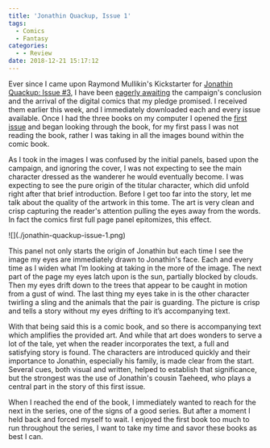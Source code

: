 ```yaml
---
title: 'Jonathin Quackup, Issue 1'
tags:
  - Comics
  - Fantasy
categories:
  - - Review
date: 2018-12-21 15:17:12
---
```


Ever since I came upon Raymond Mullikin's Kickstarter for [Jonathin Quackup: Issue #3](https://www.kickstarter.com/projects/raytoons/jonathin-quackup-issue-3-the-deadly-journey), I have been [eagerly awaiting](https://www.stevenmeehan.com/archives/2018/10/23/raymond-mullikin) the campaign's conclusion and the arrival of the digital comics that my pledge promised.  I received them earlier this week, and I immediately downloaded each and every issue available.  Once I had the three books on my computer I opened the [first issue](https://www.comixcentral.com/products/jonathin-quackup-of-the-planet-weralt-1/) and began looking through the book, for my first pass I was not reading the book, rather I was taking in all the images bound within the comic book.

As I took in the images I was confused by the initial panels, based upon the campaign, and ignoring the cover, I was not expecting to see the main character dressed as the wanderer he would eventually become.<!-- more -->  I was expecting to see the pure origin of the titular character, which did unfold right after that brief introduction.  Before I get too far into the story, let me talk about the quality of the artwork in this tome.  The art is very clean and crisp capturing the reader's attention pulling the eyes away from the words.  In fact the comics first full page panel epitomizes, this effect.

<div class="embedded-image-left">![](./jonathin-quackup-issue-1.png)</div>

This panel not only starts the origin of Jonathin but each time I see the image my eyes are immediately drawn to Jonathin's face.  Each and every time as I widen what I’m looking at taking in the more of the image.  The next part of the page my eyes latch upon is the sun, partially blocked by clouds.  Then my eyes drift down to the trees that appear to be caught in motion from a gust of wind.  The last thing my eyes take in is the other character twirling a sling and the animals that the pair is guarding.  The picture is crisp and tells a story without my eyes drifting to it’s accompanying text.

With that being said this is a comic book, and so there is accompanying text which amplifies the provided art.  And while that art does wonders to serve a lot of the tale, yet when the reader incorporates the text, a full and satisfying story is found.  The characters are introduced quickly and their importance to Jonathin, especially his family, is made clear from the start.  Several cues, both visual and written, helped to establish that significance, but the strongest was the use of Jonathin's cousin Taeheed, who plays a central part in the story of this first issue.

When I reached the end of the book, I immediately wanted to reach for the next in the series, one of the signs of a good series.  But after a moment I held back and forced myself to wait.  I enjoyed the first book too much to run throughout the series, I want to take my time and savor these books as best I can.